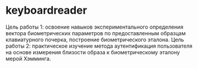 # keyboardreader
Цель работы 1: освоение навыков экспериментального определения
вектора биометрических параметров по предоставленным образцам
клавиатурного почерка, построение биометрического эталона.
Цель работы 2: практическое изучение метода аутентификация
пользователя на основе измерения близости образа к биометрическому
эталону мерой Хэмминга.
